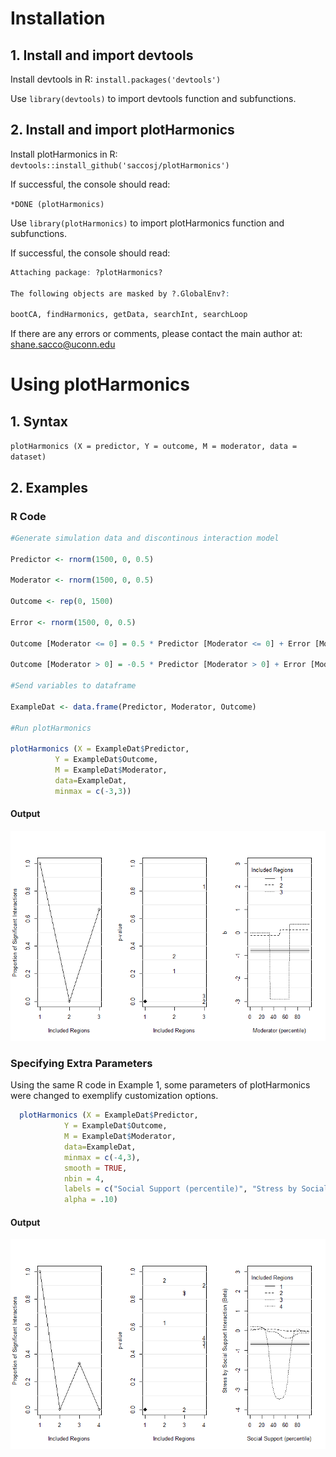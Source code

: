 # Installation

## 1. Install and import devtools
Install devtools in R: `install.packages('devtools')`

Use `library(devtools)` to import devtools function and subfunctions.

## 2. Install and import plotHarmonics
Install plotHarmonics in R: `devtools::install_github('saccosj/plotHarmonics')`

If successful, the console should read:

`*DONE (plotHarmonics)`

Use `library(plotHarmonics)` to import plotHarmonics function and subfunctions.

If successful, the console should read:

```r
Attaching package: ?plotHarmonics?

The following objects are masked by ?.GlobalEnv?:

bootCA, findHarmonics, getData, searchInt, searchLoop
```
If there are any errors or comments, please contact the main author at: shane.sacco@uconn.edu

# Using plotHarmonics

## 1. Syntax
`plotHarmonics (X = predictor, Y = outcome, M = moderator, data = dataset)`

## 2. Examples

### R Code
```r
#Generate simulation data and discontinous interaction model

Predictor <- rnorm(1500, 0, 0.5)

Moderator <- rnorm(1500, 0, 0.5)

Outcome <- rep(0, 1500)

Error <- rnorm(1500, 0, 0.5)

Outcome [Moderator <= 0] = 0.5 * Predictor [Moderator <= 0] + Error [Moderator <= 0]

Outcome [Moderator > 0] = -0.5 * Predictor [Moderator > 0] + Error [Moderator > 0]

#Send variables to dataframe

ExampleDat <- data.frame(Predictor, Moderator, Outcome)

#Run plotHarmonics

plotHarmonics (X = ExampleDat$Predictor, 
          Y = ExampleDat$Outcome, 
          M = ExampleDat$Moderator, 
          data=ExampleDat, 
          minmax = c(-3,3))
```

#### Output
<img src="./example.PNG">

### Specifying Extra Parameters
Using the same R code in Example 1, some parameters of plotHarmonics were changed to exemplify customization options.

```r
  plotHarmonics (X = ExampleDat$Predictor, 
            Y = ExampleDat$Outcome, 
            M = ExampleDat$Moderator, 
            data=ExampleDat, 
            minmax = c(-4,3), 
            smooth = TRUE, 
            nbin = 4, 
            labels = c("Social Support (percentile)", "Stress by Social Support (Interaction Beta)"), 
            alpha = .10)      
```

#### Output
<img src="./example2.PNG">

